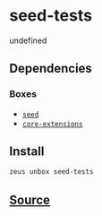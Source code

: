 
seed-tests
====================


undefined



## Dependencies
### Boxes
* [`seed`](seed.md)
* [`core-extensions`](core-extensions.md)




## Install
```bash
zeus unbox seed-tests
```












## [Source](https://github.com/liquidapps-io/zeus-sdk/tree/master/boxes/groups/seeds/seed-tests)